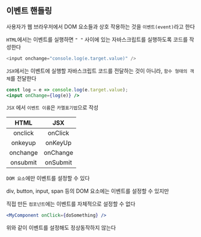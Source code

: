## 이벤트 핸들링  
  
사용자가 웹 브라우저에서 DOM 요소들과 상호 작용하는 것을 `이벤트(event)`라고 한다  
  
`HTML`에서는 이벤트를 실행하면 `" "` 사이에 있는 자바스크립트를 실행하도록 코드를 작성한다  
  
```js
<input onchange="console.log(e.target.value)" />
```
  
`JSX`에서는 이벤트에 실행할 자바스크립트 코드를 전달하는 것이 아니라, `함수 형태의 객체`를 전달한다
```jsx
const log = e => console.log(e.target.value);
<input onChange={log(e)} />
```
  
`JSX` 에서 `이벤트 이름`은 `카멜표기법`으로 작성  
  
|   HTML   |   JSX    |
| :------: | :------: |
| onclick  | onClick  |
| onkeyup  | onKeyUp  |
| onchange | onChange |  
| onsubmit | onSubmit |  
  
`DOM 요소`에만 이벤트를 설정할 수 있다  
  
div, button, input, span 등의 DOM 요소에는 이벤트를 설정할 수 있지만  
  
직접 만든 `컴포넌트`에는 이벤트를 자체적으로 설정할 수 없다  
  
```jsx
<MyComponent onClick={doSomething} />
```  
  
위와 같이 이벤트를 설정해도 정상동작하지 않는다
